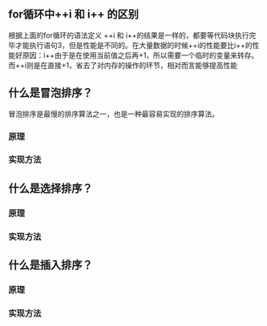 ## for循环中++i 和 i++ 的区别
根据上面的for循环的语法定义 ++i 和 i++的结果是一样的，都要等代码块执行完毕才能执行语句3，但是性能是不同的。在大量数据的时候++i的性能要比i++的性能好原因：i++由于是在使用当前值之后再+1，所以需要一个临时的变量来转存。而++i则是在直接+1，省去了对内存的操作的环节，相对而言能够提高性能

## 什么是冒泡排序？
冒泡排序是最慢的排序算法之一，也是一种最容易实现的排序算法。
### 原理
### 实现方法

## 什么是选择排序？
### 原理
### 实现方法

## 什么是插入排序？
### 原理
### 实现方法